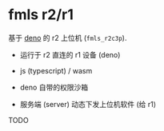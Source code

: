 # fmls r2/r1

基于 [deno](https://deno.land/) 的 r2 上位机 (`fmls_r2c3p`).

- 运行于 r2 直连的 r1 设备 (deno)

- js (typescript) / wasm

- deno 自带的权限沙箱

- 服务端 (server) 动态下发上位机软件 (给 r1)

TODO
